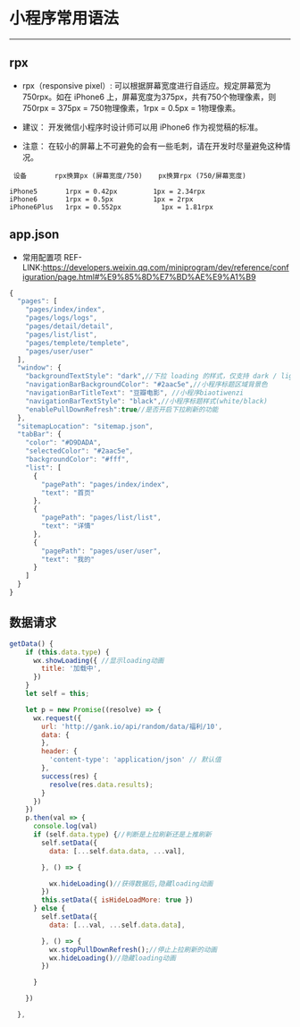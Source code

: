 # 小程序常用语法

****
## rpx
* rpx（responsive pixel）: 可以根据屏幕宽度进行自适应。规定屏幕宽为750rpx。如在 iPhone6 上，屏幕宽度为375px，共有750个物理像素，则750rpx = 375px = 750物理像素，1rpx = 0.5px = 1物理像素。

* 建议： 开发微信小程序时设计师可以用 iPhone6 作为视觉稿的标准。

* 注意： 在较小的屏幕上不可避免的会有一些毛刺，请在开发时尽量避免这种情况。

```
 设备 	  rpx换算px (屏幕宽度/750)	px换算rpx (750/屏幕宽度)

iPhone5	      1rpx = 0.42px	        1px = 2.34rpx
iPhone6	      1rpx = 0.5px	        1px = 2rpx
iPhone6Plus	  1rpx = 0.552px	      1px = 1.81rpx
```





## app.json
* 常用配置项
REF-LINK:https://developers.weixin.qq.com/miniprogram/dev/reference/configuration/page.html#%E9%85%8D%E7%BD%AE%E9%A1%B9
```js
{
  "pages": [ 
    "pages/index/index",
    "pages/logs/logs",
    "pages/detail/detail",
    "pages/list/list",
    "pages/templete/templete",
    "pages/user/user"
  ],
  "window": {
    "backgroundTextStyle": "dark",//下拉 loading 的样式，仅支持 dark / light
    "navigationBarBackgroundColor": "#2aac5e",//小程序标题区域背景色
    "navigationBarTitleText": "豆瓣电影", //小程序biaotiwenzi
    "navigationBarTextStyle": "black",//小程序标题样式(white/black)
    "enablePullDownRefresh":true//是否开启下拉刷新的功能
  },
  "sitemapLocation": "sitemap.json",
  "tabBar": {
    "color": "#D9DADA",
    "selectedColor": "#2aac5e",
    "backgroundColor": "#fff",
    "list": [
      {
        "pagePath": "pages/index/index",
        "text": "首页"
      },
      {
        "pagePath": "pages/list/list",
        "text": "详情"
      },
      {
        "pagePath": "pages/user/user",
        "text": "我的"
      }
    ]
  }
}
```




## 数据请求

```js
getData() {
    if (this.data.type) {
      wx.showLoading({ //显示loading动画
        title: '加载中',
      })
    }
    let self = this;

    let p = new Promise((resolve) => {
      wx.request({
        url: 'http://gank.io/api/random/data/福利/10',
        data: {
        },
        header: {
          'content-type': 'application/json' // 默认值
        },
        success(res) {
          resolve(res.data.results);
        }
      })
    })
    p.then(val => {
      console.log(val)
      if (self.data.type) {//判断是上拉刷新还是上推刷新
        self.setData({
          data: [...self.data.data, ...val],

        }, () => {

          wx.hideLoading()//获得数据后,隐藏loading动画
        })
        this.setData({ isHideLoadMore: true })
      } else {
        self.setData({
          data: [...val, ...self.data.data],

        }, () => {
          wx.stopPullDownRefresh();//停止上拉刷新的动画
          wx.hideLoading()//隐藏loading动画
        })

      }

    })

  },
```

